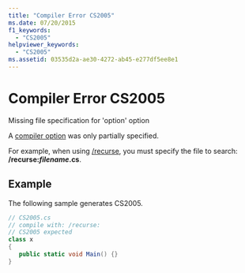 ```yaml
---
title: "Compiler Error CS2005"
ms.date: 07/20/2015
f1_keywords: 
  - "CS2005"
helpviewer_keywords: 
  - "CS2005"
ms.assetid: 03535d2a-ae30-4272-ab45-e277df5ee8e1
---
```

# Compiler Error CS2005
Missing file specification for 'option' option  
  
 A [compiler option](../language-reference/compiler-options/index.md) was only partially specified.  
  
 For example, when using [/recurse](../language-reference/compiler-options/recurse-compiler-option.md), you must specify the file to search: **/recurse:***filename***.cs**.  
  
## Example  
 The following sample generates CS2005.  
  
```csharp  
// CS2005.cs  
// compile with: /recurse:  
// CS2005 expected  
class x  
{  
   public static void Main() {}  
}  
```
